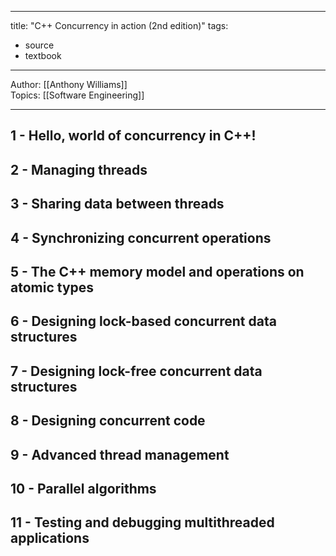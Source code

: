 
---
title: "C++ Concurrency in action (2nd edition)"
tags:
-   source
-   textbook
---
Author: [[Anthony Williams]]  
Topics: [[Software Engineering]]  

---

## 1 - Hello, world of concurrency in C++!

## 2 - Managing threads

## 3 - Sharing data between threads

## 4 - Synchronizing concurrent operations

## 5 - The C++ memory model and operations on atomic types

## 6 - Designing lock-based concurrent data structures

## 7 - Designing lock-free concurrent data structures

## 8 - Designing concurrent code

## 9 - Advanced thread management

## 10 - Parallel algorithms

## 11 - Testing and debugging multithreaded applications
